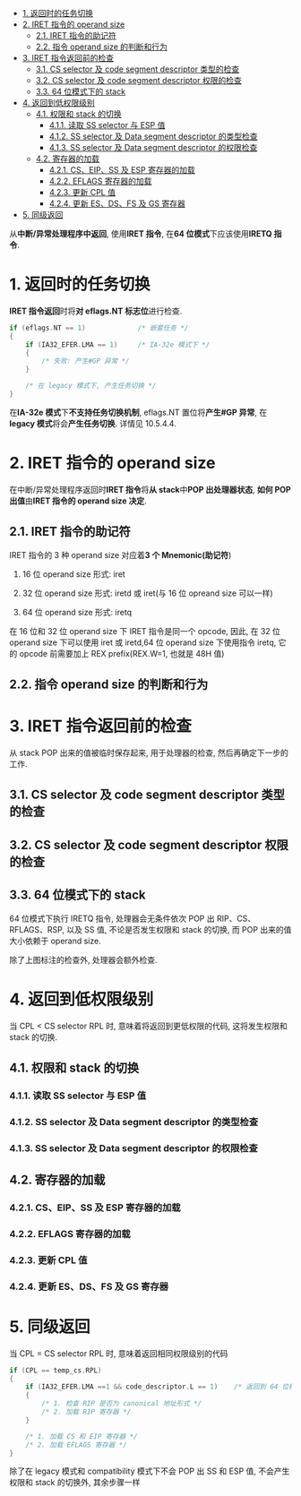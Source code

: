 
<!-- @import "[TOC]" {cmd="toc" depthFrom=1 depthTo=6 orderedList=false} -->

<!-- code_chunk_output -->

- [1. 返回时的任务切换](#1-返回时的任务切换)
- [2. IRET 指令的 operand size](#2-iret-指令的-operand-size)
  - [2.1. IRET 指令的助记符](#21-iret-指令的助记符)
  - [2.2. 指令 operand size 的判断和行为](#22-指令-operand-size-的判断和行为)
- [3. IRET 指令返回前的检查](#3-iret-指令返回前的检查)
  - [3.1. CS selector 及 code segment descriptor 类型的检查](#31-cs-selector-及-code-segment-descriptor-类型的检查)
  - [3.2. CS selector 及 code segment descriptor 权限的检查](#32-cs-selector-及-code-segment-descriptor-权限的检查)
  - [3.3. 64 位模式下的 stack](#33-64-位模式下的-stack)
- [4. 返回到低权限级别](#4-返回到低权限级别)
  - [4.1. 权限和 stack 的切换](#41-权限和-stack-的切换)
    - [4.1.1. 读取 SS selector 与 ESP 值](#411-读取-ss-selector-与-esp-值)
    - [4.1.2. SS selector 及 Data segment descriptor 的类型检查](#412-ss-selector-及-data-segment-descriptor-的类型检查)
    - [4.1.3. SS selector 及 Data segment descriptor 的权限检查](#413-ss-selector-及-data-segment-descriptor-的权限检查)
  - [4.2. 寄存器的加载](#42-寄存器的加载)
    - [4.2.1. CS、EIP、SS 及 ESP 寄存器的加载](#421-cs-eip-ss-及-esp-寄存器的加载)
    - [4.2.2. EFLAGS 寄存器的加载](#422-eflags-寄存器的加载)
    - [4.2.3. 更新 CPL 值](#423-更新-cpl-值)
    - [4.2.4. 更新 ES、DS、FS 及 GS 寄存器](#424-更新-es-ds-fs-及-gs-寄存器)
- [5. 同级返回](#5-同级返回)

<!-- /code_chunk_output -->

从**中断/异常处理程序中返回**, 使用**IRET 指令**, 在**64 位模式**下应该使用**IRETQ 指令**.

# 1. 返回时的任务切换

**IRET 指令返回**时将**对 eflags.NT 标志位**进行检查.

```c
if (eflags.NT == 1)             /* 嵌套任务 */
{
    if (IA32_EFER.LMA == 1)     /* IA-32e 模式下 */
    {
        /* 失败: 产生#GP 异常 */
    }

    /* 在 legacy 模式下, 产生任务切换 */
}
```

在**IA\-32e 模式**下**不支持任务切换机制**, eflags.NT 置位将**产生\#GP 异常**, 在**legacy 模式**将会**产生任务切换**. 详情见 10.5.4.4.

# 2. IRET 指令的 operand size

在中断/异常处理程序返回时**IRET 指令**将**从 stack**中**POP 出处理器状态**, **如何 POP 出值**由**IRET 指令的 operand size 决定**.

## 2.1. IRET 指令的助记符

IRET 指令的 3 种 operand size 对应着**3 个 Mnemonic(助记符**)

1) 16 位 operand size 形式: iret

2) 32 位 operand size 形式: iretd 或 iret(与 16 位 opreand size 可以一样)

3) 64 位 operand size 形式: iretq

在 16 位和 32 位 operand size 下 IRET 指令是同一个 opcode, 因此, 在 32 位 operand size 下可以使用 iret 或 iretd,64 位 operand size 下使用指令 iretq, 它的 opcode 前需要加上 REX prefix(REX.W=1, 也就是 48H 值)

## 2.2. 指令 operand size 的判断和行为

# 3. IRET 指令返回前的检查

从 stack POP 出来的值被临时保存起来, 用于处理器的检查, 然后再确定下一步的工作.

## 3.1. CS selector 及 code segment descriptor 类型的检查

## 3.2. CS selector 及 code segment descriptor 权限的检查

## 3.3. 64 位模式下的 stack

64 位模式下执行 IRETQ 指令, 处理器会无条件依次 POP 出 RIP、CS、RFLAGS、RSP, 以及 SS 值, 不论是否发生权限和 stack 的切换, 而 POP 出来的值大小依赖于 operand size.

除了上图标注的检查外, 处理器会额外检查.

# 4. 返回到低权限级别

当 CPL < CS  selector RPL 时, 意味着将返回到更低权限的代码, 这将发生权限和 stack 的切换.

## 4.1. 权限和 stack 的切换

### 4.1.1. 读取 SS selector 与 ESP 值

### 4.1.2. SS selector 及 Data segment descriptor 的类型检查

### 4.1.3. SS selector 及 Data segment descriptor 的权限检查

## 4.2. 寄存器的加载

### 4.2.1. CS、EIP、SS 及 ESP 寄存器的加载

### 4.2.2. EFLAGS 寄存器的加载

### 4.2.3. 更新 CPL 值

### 4.2.4. 更新 ES、DS、FS 及 GS 寄存器

# 5. 同级返回

当 CPL = CS  selector RPL 时, 意味着返回相同权限级别的代码

```c
if (CPL == temp_cs.RPL)
{
    if (IA32_EFER.LMA ==1 && code_descriptor.L == 1)    /* 返回到 64 位模式 */
    {
        /* 1. 检查 RIP 是否为 canonical 地址形式 */
        /* 2. 加载 RIP 寄存器 */
    }

    /* 1. 加载 CS 和 EIP 寄存器 */
    /* 2. 加载 EFLAGS 寄存器 */
}
```

除了在 legacy 模式和 compatibility 模式下不会 POP 出 SS 和 ESP 值, 不会产生权限和 stack 的切换外, 其余步骤一样